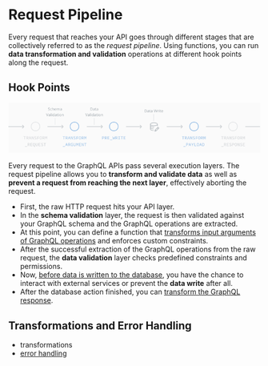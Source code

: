 # Request Pipeline

Every request that reaches your API goes through different stages that are collectively referred to as the *request pipeline*. Using functions, you can run **data transformation and validation** operations at different hook points along the request.

## Hook Points

![](./hook-points.png)

Every request to the GraphQL APIs pass several execution layers. The request pipeline allows you to **transform and validate data** as well as **prevent a request from reaching the next layer**, effectively aborting the request.

* First, the raw HTTP request hits your API layer.
* In the **schema validation** layer, the request is then validated against your GraphQL schema and the GraphQL operations are extracted.
* At this point, you can define a function that [transforms input arguments of GraphQL operations]() and enforces custom constraints.
* After the successful extraction of the GraphQL operations from the raw request, the **data validation** layer checks predefined constraints and permissions.
* Now, [before data is written to the database](), you have the chance to interact with external services or prevent the **data write** after all.
* After the database action finished, you can [transform the GraphQL response]().

## Transformations and Error Handling

* transformations
* [error handling]()
